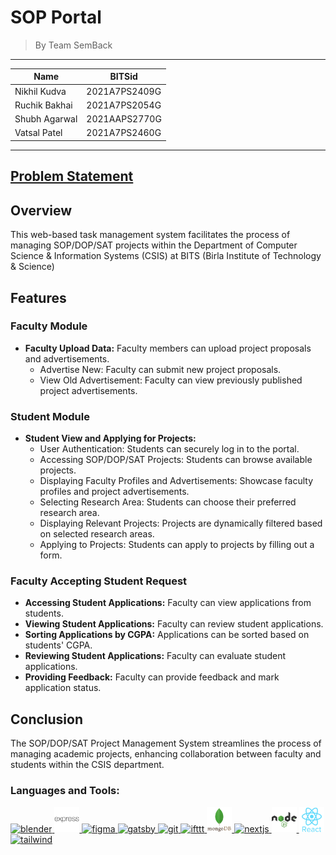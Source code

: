 # SOP Portal
>By Team SemBack

<hr>

|Name|BITSid|
|----|------|
|Nikhil Kudva|2021A7PS2409G|
|Ruchik Bakhai|2021A7PS2054G|
|Shubh Agarwal|2021AAPS2770G|
|Vatsal Patel|2021A7PS2460G|

<hr>

## [Problem Statement](https://docs.google.com/document/d/19SuRrZRu9lVcL61EMlKiNf8ZXJFisy8y3PxHM8UbFbc/edit#heading=h.4ry0k29a6lde)

## Overview

This web-based task management system facilitates the process of managing SOP/DOP/SAT projects within the Department of Computer Science & Information Systems (CSIS) at BITS (Birla Institute of Technology & Science)

## Features

### Faculty Module

- **Faculty Upload Data:** Faculty members can upload project proposals and advertisements.
  - Advertise New: Faculty can submit new project proposals.
  - View Old Advertisement: Faculty can view previously published project advertisements.

### Student Module

- **Student View and Applying for Projects:**
  - User Authentication: Students can securely log in to the portal.
  - Accessing SOP/DOP/SAT Projects: Students can browse available projects.
  - Displaying Faculty Profiles and Advertisements: Showcase faculty profiles and project advertisements.
  - Selecting Research Area: Students can choose their preferred research area.
  - Displaying Relevant Projects: Projects are dynamically filtered based on selected research areas.
  - Applying to Projects: Students can apply to projects by filling out a form.

### Faculty Accepting Student Request

- **Accessing Student Applications:** Faculty can view applications from students.
- **Viewing Student Applications:** Faculty can review student applications.
- **Sorting Applications by CGPA:** Applications can be sorted based on students' CGPA.
- **Reviewing Student Applications:** Faculty can evaluate student applications.
- **Providing Feedback:** Faculty can provide feedback and mark application status.

## Conclusion

The SOP/DOP/SAT Project Management System streamlines the process of managing academic projects, enhancing collaboration between faculty and students within the CSIS department.


<h3 align="left">Languages and Tools:</h3>
<p align="left"> <a href="https://www.blender.org/" target="_blank" rel="noreferrer"> <img src="https://download.blender.org/branding/community/blender_community_badge_white.svg" alt="blender" width="40" height="40"/> </a> <a href="https://expressjs.com" target="_blank" rel="noreferrer"> <img src="https://raw.githubusercontent.com/devicons/devicon/master/icons/express/express-original-wordmark.svg" alt="express" width="40" height="40"/> </a> <a href="https://www.figma.com/" target="_blank" rel="noreferrer"> <img src="https://www.vectorlogo.zone/logos/figma/figma-icon.svg" alt="figma" width="40" height="40"/> </a> <a href="https://www.gatsbyjs.com/" target="_blank" rel="noreferrer"> <img src="https://www.vectorlogo.zone/logos/gatsbyjs/gatsbyjs-icon.svg" alt="gatsby" width="40" height="40"/> </a> <a href="https://git-scm.com/" target="_blank" rel="noreferrer"> <img src="https://www.vectorlogo.zone/logos/git-scm/git-scm-icon.svg" alt="git" width="40" height="40"/> </a> <a href="https://ifttt.com/" target="_blank" rel="noreferrer"> <img src="https://www.vectorlogo.zone/logos/ifttt/ifttt-ar21.svg" alt="ifttt" width="40" height="40"/> </a> <a href="https://www.mongodb.com/" target="_blank" rel="noreferrer"> <img src="https://raw.githubusercontent.com/devicons/devicon/master/icons/mongodb/mongodb-original-wordmark.svg" alt="mongodb" width="40" height="40"/> </a> <a href="https://nextjs.org/" target="_blank" rel="noreferrer"> <img src="https://cdn.worldvectorlogo.com/logos/nextjs-2.svg" alt="nextjs" width="40" height="40"/> </a> <a href="https://nodejs.org" target="_blank" rel="noreferrer"> <img src="https://raw.githubusercontent.com/devicons/devicon/master/icons/nodejs/nodejs-original-wordmark.svg" alt="nodejs" width="40" height="40"/> </a> <a href="https://reactjs.org/" target="_blank" rel="noreferrer"> <img src="https://raw.githubusercontent.com/devicons/devicon/master/icons/react/react-original-wordmark.svg" alt="react" width="40" height="40"/> </a> <a href="https://tailwindcss.com/" target="_blank" rel="noreferrer"> <img src="https://www.vectorlogo.zone/logos/tailwindcss/tailwindcss-icon.svg" alt="tailwind" width="40" height="40"/> </a> </p>
